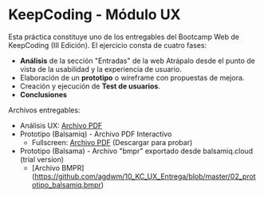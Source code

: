 # KeepCoding - Módulo UX

Esta práctica constituye uno de los entregables del Bootcamp Web de KeepCoding (III Edición). 
El ejercicio consta de cuatro fases:

- **Análisis** de la sección "Entradas" de la web Atrápalo desde el punto de vista de la usabilidad y la experiencia de usuario.
- Elaboración de un **prototipo** o wireframe con propuestas de mejora.
- Creación y ejecución de **Test de usuarios**.
- **Conclusiones**

Archivos entregables:

- Análisis UX: [Archivo PDF](https://github.com/agdwm/10_KC_UX_Entrega/blob/master/)
- Prototipo (Balsamiq) - Archivo PDF Interactivo 
	- Fullscreen: [Archivo PDF](https://github.com/agdwm/10_KC_UX_Entrega/blob/master/01_prototipo_atrapalo_fullscreen.pdf) (Descargar para probar)
- Prototipo (Balsama) - Archivo "bmpr" exportado desde balsamiq.cloud (trial version)
	- [Archivo BMPR] (https://github.com/agdwm/10_KC_UX_Entrega/blob/master/02_prototipo_balsamiq.bmpr)